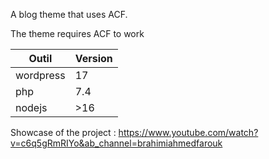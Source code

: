 A blog theme that uses ACF.

The theme requires ACF to work

Outil       | Version
------------|--------
wordpress   | 17
php         | 7.4
nodejs      | >16

Showcase of the project : https://www.youtube.com/watch?v=c6q5gRmRIYo&ab_channel=brahimiahmedfarouk
